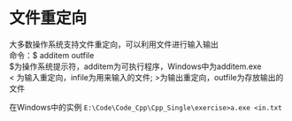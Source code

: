 # 文件重定向

大多数操作系统支持文件重定向，可以利用文件进行输入输出  
命令：$ additem <infile >outfile  
$为操作系统提示符，additem为可执行程序，Windows中为additem.exe  
< 为输入重定向，infile为用来输入的文件; >为输出重定向，outfile为存放输出的文件  
  
在Windows中的实例 ```E:\Code\Code_Cpp\Cpp_Single\exercise>a.exe <in.txt```
